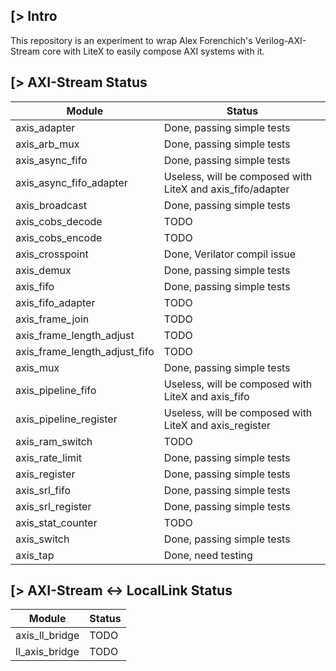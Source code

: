 [> Intro
--------
This repository is an experiment to wrap Alex Forenchich's Verilog-AXI-Stream core with LiteX to easily compose AXI systems with it.

[> AXI-Stream Status
---------------------

| Module                        | Status                                                           |
|-------------------------------|------------------------------------------------------------------|
| axis_adapter                  | Done, passing simple tests                                       |
| axis_arb_mux                  | Done, passing simple tests                                       |
| axis_async_fifo               | Done, passing simple tests                                       |
| axis_async_fifo_adapter       | Useless, will be composed with LiteX and axis_fifo/adapter       |
| axis_broadcast                | Done, passing simple tests                                       |
| axis_cobs_decode              | TODO                                                             |
| axis_cobs_encode              | TODO                                                             |
| axis_crosspoint               | Done, Verilator compil issue                                     |
| axis_demux                    | Done, passing simple tests                                       |
| axis_fifo                     | Done, passing simple tests                                       |
| axis_fifo_adapter             | TODO                                                             |
| axis_frame_join               | TODO                                                             |
| axis_frame_length_adjust      | TODO                                                             |
| axis_frame_length_adjust_fifo | TODO                                                             |
| axis_mux                      | Done, passing simple tests                                       |
| axis_pipeline_fifo            | Useless, will be composed with LiteX and axis_fifo               |
| axis_pipeline_register        | Useless, will be composed with LiteX and axis_register           |
| axis_ram_switch               | TODO                                                             |
| axis_rate_limit               | Done, passing simple tests                                       |
| axis_register                 | Done, passing simple tests                                       |
| axis_srl_fifo                 | Done, passing simple tests                                       |
| axis_srl_register             | Done, passing simple tests                                       |
| axis_stat_counter             | TODO                                                             |
| axis_switch                   | Done, passing simple tests                                       |
| axis_tap                      | Done, need testing                                               |

[> AXI-Stream <-> LocalLink Status
----------------------------------

| Module                        | Status                     |
|-------------------------------|----------------------------|
| axis_ll_bridge                | TODO                       |
| ll_axis_bridge                | TODO                       |
